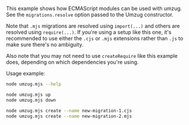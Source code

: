 This example shows how ECMAScript modules can be used with umzug. See the `migrations.resolve` option passed to the Umzug constructor.

Note that `.mjs` migrations are resolved using `import(...)` and others are resolved using `require(...)`. If you're using a setup like this one, it's recommended to use either the `.cjs` or `.mjs` extensions rather than `.js` to make sure there's no ambiguity.

Also note that you may not need to use `createRequire` like this example does, depending on which dependencies you're using.

Usage example:

```bash
node umzug.mjs --help

node umzug.mjs up
node umzug.mjs down

node umzug.mjs create --name new-migration-1.cjs
node umzug.mjs create --name new-migration-2.mjs
```
